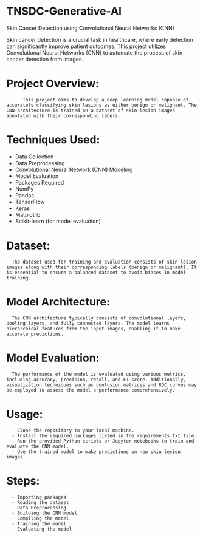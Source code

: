 # TNSDC-Generative-AI
Skin Cancer Detection using Convolutional Neural Networks (CNN)

Skin cancer detection is a crucial task in healthcare, where early detection can significantly improve patient outcomes. This project utilizes Convolutional Neural Networks (CNN) to automate the process of skin cancer detection from images.
                          

# Project Overview:
          This project aims to develop a deep learning model capable of accurately classifying skin lesions as either benign or malignant. The CNN architecture is trained on a dataset of skin lesion images annotated with their corresponding labels.
          

# Techniques Used:
   - Data Collection
   - Data Preprocessing
   - Convolutional Neural Network (CNN) Modeling
   - Model Evaluation
   - Packages Required
   - NumPy
   - Pandas
   - TensorFlow
   - Keras
   - Matplotlib
   - Scikit-learn (for model evaluation)

  
# Dataset:
      The dataset used for training and evaluation consists of skin lesion images along with their corresponding labels (benign or malignant). It is essential to ensure a balanced dataset to avoid biases in model training.
      

# Model Architecture:
      The CNN architecture typically consists of convolutional layers, pooling layers, and fully connected layers. The model learns hierarchical features from the input images, enabling it to make accurate predictions.
      

# Model Evaluation:
      The performance of the model is evaluated using various metrics, including accuracy, precision, recall, and F1-score. Additionally, visualization techniques such as confusion matrices and ROC curves may be employed to assess the model's performance comprehensively.
      

# Usage:
      - Clone the repository to your local machine.
      - Install the required packages listed in the requirements.txt file.
      - Run the provided Python scripts or Jupyter notebooks to train and evaluate the CNN model.
      - Use the trained model to make predictions on new skin lesion images.

      
# Steps:
      - Importing packages
      - Reading the dataset
      - Data Preprocessing 
      - Building the CNN model
      - Compiling the model
      - Training the model
      - Evaluating the model
